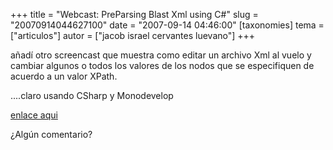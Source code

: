 +++
title = "Webcast: PreParsing Blast Xml using C#"
slug = "20070914044627100"
date = "2007-09-14 04:46:00"
[taxonomies]
tema = ["articulos"]
autor = ["jacob israel cervantes luevano"]
+++

añadí otro screencast que muestra como editar un archivo Xml al vuelo y
cambiar algunos o todos los valores de los nodos que se especifiquen de
acuerdo a un valor XPath.  
  
....claro usando CSharp y Monodevelop  
  
[enlace aqui](http://wiki.glib.org.mx/index.php/WebCastsList)  
  
¿Algún comentario?


